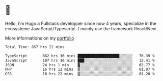 # 👋 

Hello, i'm Hugo a Fullstack developper since now 4 years, specialize in the ecosysteme JavaScript/Typescript. I mainly use the framework React/Next.

More informations on my [portfolio](https://hcampos.fr)

<!--START_SECTION:waka-->

```txt
Total Time: 867 hrs 22 mins

TypeScript       662 hrs 36 mins ███████████████████░░░░░░   76.39 %
JavaScript       107 hrs 36 mins ███░░░░░░░░░░░░░░░░░░░░░░   12.41 %
JSON             24 hrs 1 min    ▓░░░░░░░░░░░░░░░░░░░░░░░░   02.77 %
PHP              16 hrs 12 mins  ▒░░░░░░░░░░░░░░░░░░░░░░░░   01.87 %
CSS              10 hrs 22 mins  ▒░░░░░░░░░░░░░░░░░░░░░░░░   01.20 %
```

<!--END_SECTION:waka-->
